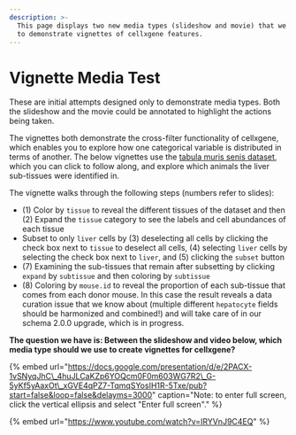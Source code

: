 ```yaml
---
description: >-
  This page displays two new media types (slideshow and movie) that we could use
  to demonstrate vignettes of cellxgene features.
---
```


# Vignette Media Test

These are initial attempts designed only to demonstrate media types. Both the slideshow and the movie could be annotated to highlight the actions being taken. 

The vignettes both demonstrate the cross-filter functionality of cellxgene, which enables you to explore how one categorical variable is distributed in terms of another. The below vignettes use the [tabula muris senis dataset](https://cellxgene.cziscience.com/e/48b37086-25f7-4ecd-be66-f5bb378e3aea.cxg/), which you can click to follow along, and explore which animals the liver sub-tissues were identified in.

The vignette walks through the following steps \(numbers refer to slides\):

* \(1\) Color by `tissue` to reveal the different tissues of the dataset and then \(2\) Expand the `tissue` category to see the labels and cell abundances of each tissue
* Subset to only `liver` cells by \(3\) deselecting all cells by clicking the check box next to `tissue` to deselect all cells, \(4\) selecting `liver` cells by selecting the check box next to `liver`, and \(5\) clicking the `subset` button 
* \(7\) Examining the sub-tissues that remain after subsetting by clicking `expand` by `subtissue` and then coloring by `subtissue`
* \(8\) Coloring by `mouse.id` to reveal the proportion of each sub-tissue that comes from each donor mouse. In this case the result reveals a data curation issue that we know about \(multiple different `hepatocyte` fields should be harmonized and combined!\) and will take care of in our schema 2.0.0 upgrade, which is in progress.

**The question we have is: Between the slideshow and video below, which media type should we use to create vignettes for cellxgene?** 

{% embed url="https://docs.google.com/presentation/d/e/2PACX-1vSNyqJhC\_4huJLCaKZp6YOQcm0F0m603WG7R2\_G-5yKf5yAaxOt\_xGVE4qPZ7-TqmqSYosIH1R-5Txe/pub?start=false&loop=false&delayms=3000" caption="Note: to enter full screen, click the vertical ellipsis and select \"Enter full screen\"." %}

{% embed url="https://www.youtube.com/watch?v=IRYVnJ9C4EQ" %}



